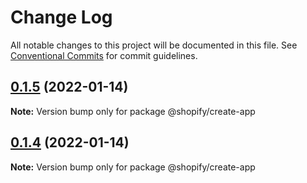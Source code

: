 # Change Log

All notable changes to this project will be documented in this file.
See [Conventional Commits](https://conventionalcommits.org) for commit guidelines.

## [0.1.5](https://github.com/Shopify/shopify-cli-next/compare/@shopify/create-app@0.1.4...@shopify/create-app@0.1.5) (2022-01-14)

**Note:** Version bump only for package @shopify/create-app





## [0.1.4](https://github.com/Shopify/shopify-cli-next/compare/@shopify/create-app@0.1.3...@shopify/create-app@0.1.4) (2022-01-14)

**Note:** Version bump only for package @shopify/create-app
